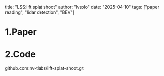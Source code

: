 title: "LSS:lift splat shoot"
author: "lvsolo"
date: "2025-04-10"
tags: ["paper reading", "lidar detection", "BEV"]

# 1.Paper




# 2.Code

github.com:nv-tlabs/lift-splat-shoot.git
